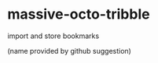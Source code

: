 massive-octo-tribble
====================

import and store bookmarks

(name provided by github suggestion)

